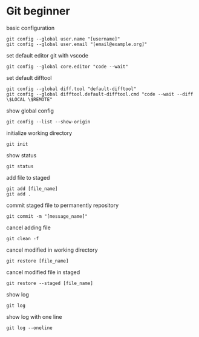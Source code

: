 # Git beginner
basic configuration
```
git config --global user.name "[username]"
git config --global user.email "[email@example.org]"
```
set default editor git with vscode
```
git config --global core.editor "code --wait"
```
set default difftool
```
git config --global diff.tool "default-difftool"
git config --global difftool.default-difftool.cmd "code --wait --diff \$LOCAL \$REMOTE"
```
show global config
```
git config --list --show-origin
```
initialize working directory
```
git init
```
show status
```
git status
```
add file to staged
```
git add [file_name]
git add .
```
commit staged file to permanently repository
```
git commit -m "[message_name]"
```
cancel adding file
```
git clean -f
```
cancel modified in working directory
```
git restore [file_name]
```
cancel modified file in staged
```
git restore --staged [file_name]
```
show log
```
git log
```
show log with one line
```
git log --oneline
```